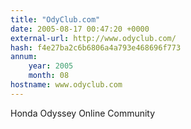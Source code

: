 ```yaml
---
title: "OdyClub.com"
date: 2005-08-17 00:47:20 +0000
external-url: http://www.odyclub.com/
hash: f4e27ba2c6b6806a4a793e468696f773
annum:
    year: 2005
    month: 08
hostname: www.odyclub.com
---
```


Honda Odyssey Online Community
